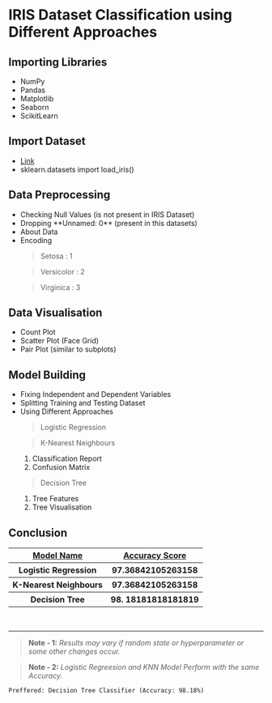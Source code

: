 <h1>IRIS Dataset Classification using Different Approaches</h1>
<h2>Importing Libraries</h2>
    <ul>
        <li>NumPy</li>
        <li>Pandas</li>
        <li>Matplotlib</li>
        <li>Seaborn</li>
        <li>ScikitLearn</li>
    </ul>
<h2>Import Dataset</h2>
    <ul>
        <li><a href="http://archive.ics.uci.edu/ml/datasets/Iris" target="_blank">Link</a></li>
        <li>sklearn.datasets import load_iris()</li>
    </ul>
<h2>Data Preprocessing</h2>
    <ul>
        <li>Checking Null Values (is not present in IRIS Dataset)</li>
        <li>Dropping **Unnamed: 0** (present in this datasets)</li>
        <li>About Data</li>
        <li>Encoding</li>

> Setosa : 1

> Versicolor : 2

> Virginica : 3
    </ul>
<h2>Data Visualisation</h2>
    <ul>
        <li>Count Plot</li>
        <li>Scatter Plot (Face Grid)</li>
        <li>Pair Plot (similar to subplots)</li>
    </ul>
<h2>Model Building</h2>
    <ul>
        <li>Fixing Independent and Dependent Variables</li>
        <li>Splitting Training and Testing Dataset</li>
        <li>Using Different Approaches</li>

> Logistic Regression
            
> K-Nearest Neighbours
<ol>
    <li>Classification Report</li>
    <li>Confusion Matrix</li>
</ol>

> Decision Tree
<ol>
    <li>Tree Features</li>
    <li>Tree Visualisation</li>
</ol>
    </ul>
<h2>Conclusion</h2>
<table>
    <tr>
        <th><u>Model Name</u></th>
        <th><u>Accuracy Score</u></th>
    </tr>
    <tr>
        <th>Logistic Regression</th>
        <th>97.36842105263158</th>
    </tr>
    <tr>
        <th>K-Nearest Neighbours</th>
        <th>97.36842105263158</th>
    </tr>
    <tr>
        <th>Decision Tree</th>
        <th>98. 18181818181819</th>
    </tr>
</table>

<br>
<hr>

> **Note - 1:** *Results may vary if random state or hyperparameter or some other changes occur.*

> **Note  - 2:** *Logistic Regreesion and KNN Model Perform with the same Accuracy.*

```Preffered: Decision Tree Classifier (Accuracy: 98.18%)```

